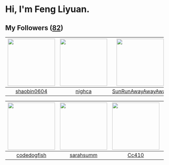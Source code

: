 # Hi, I'm Feng Liyuan.

## My Followers ([82](https://github.com/SunRunAway?tab=followers))

| <img src="https://avatars1.githubusercontent.com/u/10383?v=4" width="150" height="150" /> | <img src="https://avatars3.githubusercontent.com/u/1492263?v=4" width="150" height="150" /> | <img src="https://avatars1.githubusercontent.com/u/51537937?v=4" width="150" height="150" /> | <img src="https://avatars1.githubusercontent.com/u/4898483?v=4" width="150" height="150" /> |
| :---------------------------------------------------------------------------------------: | :-----------------------------------------------------------------------------------------: | :------------------------------------------------------------------------------------------: | :-----------------------------------------------------------------------------------------: |
|                       [shaobin0604](https://github.com/shaobin0604)                       |                             [nighca](https://github.com/nighca)                             |                  [SunRunAwayAwayAway](https://github.com/SunRunAwayAwayAway)                 |                            [sudotty](https://github.com/sudotty)                            |

| <img src="https://avatars2.githubusercontent.com/u/6002026?v=4" width="150" height="150" /> | <img src="https://avatars2.githubusercontent.com/u/5827851?v=4" width="150" height="150" /> | <img src="https://avatars1.githubusercontent.com/u/37112567?v=4" width="150" height="150" /> | <img src="https://avatars0.githubusercontent.com/u/10810759?v=4" width="150" height="150" /> |
| :-----------------------------------------------------------------------------------------: | :-----------------------------------------------------------------------------------------: | :------------------------------------------------------------------------------------------: | :------------------------------------------------------------------------------------------: |
|                        [codedogfish](https://github.com/codedogfish)                        |                          [sarahsumm](https://github.com/sarahsumm)                          |                               [Cc410](https://github.com/Cc410)                              |                              [CarlJi](https://github.com/CarlJi)                             |